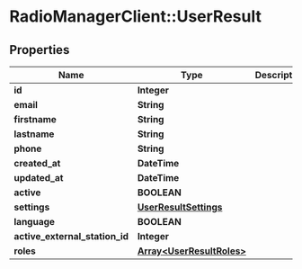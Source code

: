 # RadioManagerClient::UserResult

## Properties
Name | Type | Description | Notes
------------ | ------------- | ------------- | -------------
**id** | **Integer** |  | 
**email** | **String** |  | 
**firstname** | **String** |  | 
**lastname** | **String** |  | 
**phone** | **String** |  | [optional] 
**created_at** | **DateTime** |  | [optional] 
**updated_at** | **DateTime** |  | [optional] 
**active** | **BOOLEAN** |  | [optional] 
**settings** | [**UserResultSettings**](UserResultSettings.md) |  | [optional] 
**language** | **BOOLEAN** |  | [optional] 
**active_external_station_id** | **Integer** |  | [optional] 
**roles** | [**Array&lt;UserResultRoles&gt;**](UserResultRoles.md) |  | [optional] 


